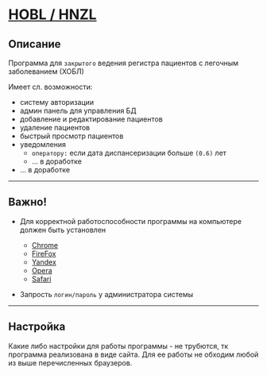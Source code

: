 # [HOBL / HNZL](https://hnzl.ru)

## Описание
Программа для `закрытого` ведения регистра пациентов с легочным заболеванием (ХОБЛ)

Имеет сл. возможности:
+ систему авторизации
+ админ панель для управления БД
+ добавление и редактирование пациентов
+ удаление пациентов
+ быстрый просмотр пациентов
+ уведомления
    + `оператору:` если дата диспансеризации больше `(0.6)` лет
    + ... в доработке
+ ... в доработке

---

## Важно!

+ Для корректной работоспособности программы на компьютере должен быть установлен
  + [Chrome](https://www.google.com/intl/ru_ru/chrome/)
  + [FireFox](https://www.mozilla.org/ru/firefox/new/)
  + [Yandex](https://yandex.ru/soft/win/browser)
  + [Opera](https://www.opera.com/ru)
  + [Safari](https://support.apple.com/ru-ru/safari)

+ Запрость `логин/пароль` у администратора системы


---

## Настройка

Какие либо настройки для работы программы - не трубются, тк программа реализована
в виде сайта. Для ее работы не обходим любой из выше перечисленных браузеров.

